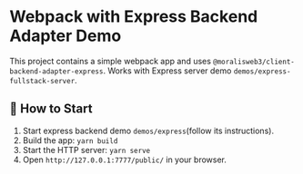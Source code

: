 # Webpack with Express Backend Adapter Demo

This project contains a simple webpack app and uses `@moralisweb3/client-backend-adapter-express`. Works with Express server demo `demos/express-fullstack-server`.

## 🚀 How to Start

1. Start express backend demo `demos/express`(follow its instructions).
2. Build the app: `yarn build`
3. Start the HTTP server: `yarn serve`
4. Open `http://127.0.0.1:7777/public/` in your browser.
